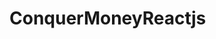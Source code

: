 # ConquerMoneyReactjs
<!--Rakshith Murukannappa-->
<!--Mike Spadaro/test-->
<!--Valentina Alzate-->
<!--Edwin Gomez-->